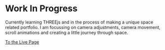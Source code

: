 # Work In Progress

Currently learning THREEjs and in the process of making a unique space related portfolio. I am focussing on camera adjustments, camera movement, scroll animations and creating a little journey through space. 

[To the Live Page](space-model.vercel.app)
